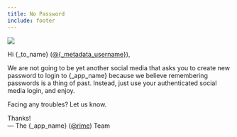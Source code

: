 ```yaml
---
title: No Password
include: footer
---
```


![](https://s3.amazonaws.com/trolley/attachments/20160927-120930_tag-cloud-password.png)

Hi {_to_name} ([@{_metadata_username}]({_app_base_url}/@{_metadata_username})),

We are not going to be yet another social media that asks you to create new password to login to {_app_name} because we believe remembering passwords is a thing of past. Instead, just use your authenticated social media login, and enjoy.

Facing any troubles? Let us know.

Thanks!  
&mdash; The {_app_name} ([@rime]({_app_base_url}/@rime})) Team